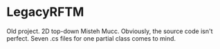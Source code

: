 # LegacyRFTM
Old project. 2D top-down Misteh Mucc.
Obviously, the source code isn't perfect. Seven .cs files for one partial class comes to mind.
